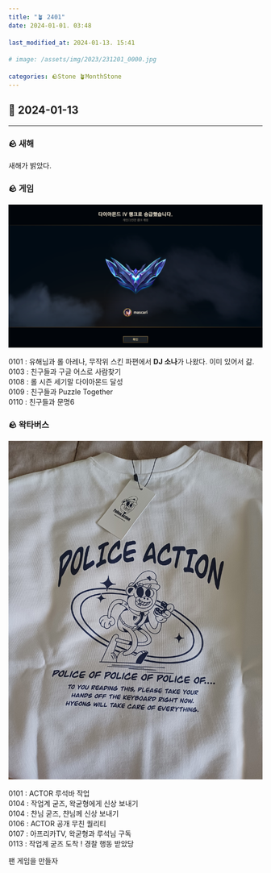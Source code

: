 ```yaml
---
title: "🪴 2401"
date: 2024-01-01. 03:48

last_modified_at: 2024-01-13. 15:41

# image: /assets/img/2023/231201_0000.jpg

categories: 🪨Stone 🪴MonthStone
---
```


## 🗿 2024-01-13

---

### 🪨 새해

새해가 밝았다.  

### 🪨 게임

![다이아몬드](/assets/img/2024/240108_0000.png)  

0101 : 유해님과 롤 아레나, 무작위 스킨 파편에서 **DJ 소나**가 나왔다. 이미 있어서 갊.  
0103 : 친구들과 구글 어스로 사람찾기  
0108 : 롤 시즌 세기말 다이아몬드 달성  
0109 : 친구들과 Puzzle Together  
0110 : 친구들과 문명6  

### 🪨 왁타버스

![경찰행동](/assets/img/2024/240113_0000.jpg)  

0101 : ACTOR 루석바 작업  
0104 : 작업계 굳즈, 왁굳형에게 신상 보내기  
0104 : 챤님 굳즈, 챤님께 신상 보내기  
0106 : ACTOR 공개 무친 퀄리티  
0107 : 아프리카TV, 왁굳형과 루석님 구독  
0113 : 작업계 굳즈 도착 ! 경찰 행동 받았당  

팬 게임을 만들자  
